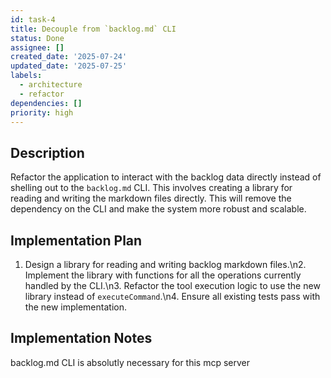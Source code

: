 ```yaml
---
id: task-4
title: Decouple from `backlog.md` CLI
status: Done
assignee: []
created_date: '2025-07-24'
updated_date: '2025-07-25'
labels:
  - architecture
  - refactor
dependencies: []
priority: high
---
```


## Description

Refactor the application to interact with the backlog data directly instead of shelling out to the `backlog.md` CLI. This involves creating a library for reading and writing the markdown files directly. This will remove the dependency on the CLI and make the system more robust and scalable.

## Implementation Plan

1. Design a library for reading and writing backlog markdown files.\n2. Implement the library with functions for all the operations currently handled by the CLI.\n3. Refactor the tool execution logic to use the new library instead of `executeCommand`.\n4. Ensure all existing tests pass with the new implementation.

## Implementation Notes

backlog.md CLI is absolutly necessary for this mcp server
